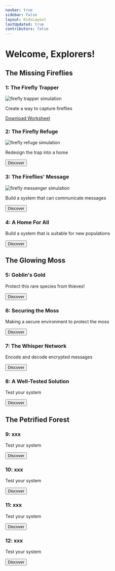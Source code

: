 ```yaml
---
navbar: true
sidebar: false
layout: KidsLayout
lastUpdated: true
contributors: false
---
```


# Welcome, Explorers!

<h2>The Missing Fireflies</h2>
      <div class="grid">
      <article>
        <div class="text">
          <h3>1: The Firefly Trapper</h3>
          <img class="homeImage" alt="firefly trapper simulation" :src="$withBase('./assets/ch1.png')"/>
          <p>Create a way to capture fireflies</p>
          <a class="button" href="./assets/ch1-worksheet.pdf">Download Worksheet</a>
        </div>
      </article>
      <article>
        <div class="text">
         <h3>2: The Firefly Refuge</h3>
         <img class="homeImage" alt="firefly refuge simulation" :src="$withBase('./assets/ch2.png')"/>
          <p>Redesign the trap into a home</p>
          <button>Discover</button>
        </div>
      </article>
      <article>
        <div class="text">
          <h3>3: The Fireflies' Message</h3>
          <img class="homeImage"  alt="firefly messenger simulation" :src="$withBase('./assets/ch3.png')"/>
          <p>Build a system that can communicate messages</p>
          <button>Discover</button>
        </div>
      </article>
      <article>
        <div class="text">
          <h3>4: A Home For All</h3>
          <p>Build a system that is suitable for new populations</p>
          <button>Discover</button>
        </div>
      </article>
      </div>
      <h2>The Glowing Moss</h2>
      <div class="grid">
      <article>
        <div class="text">
          <h3>5: Goblin's Gold</h3>
          <p>Protect this rare species from thieves!</p>
          <button>Discover</button>
        </div>
      </article>
      <article>
        <div class="text">
          <h3>6: Securing the Moss</h3>
          <p>Making a secure environment to protect the moss</p>
          <button>Discover</button>
        </div>
      </article>
      <article>
        <div class="text">
          <h3>7: The Whisper Network</h3>
          <p>Encode and decode encrypted messages</p>
          <button>Discover</button>
        </div>
      </article>
      <article>
        <div class="text">
          <h3>8: A Well-Tested Solution</h3>
          <p>Test your system</p>
          <button>Discover</button>
        </div>
      </article>
    </div>
    <h2>The Petrified Forest</h2>
    <div class="grid">
      <article>
        <div class="text">
          <h3>9: xxx</h3>
          <p>Test your system</p>
          <button>Discover</button>
        </div>
      </article>
      <article>
        <div class="text">
          <h3>10: xxx</h3>
          <p>Test your system</p>
          <button>Discover</button>
        </div>
      </article>
      <article>
        <div class="text">
          <h3>11: xxx</h3>
          <p>Test your system</p>
          <button>Discover</button>
        </div>
      </article>
      <article>
        <div class="text">
          <h3>12: xxx</h3>
          <p>Test your system</p>
          <button>Discover</button>
        </div>
      </article>
    </div>
